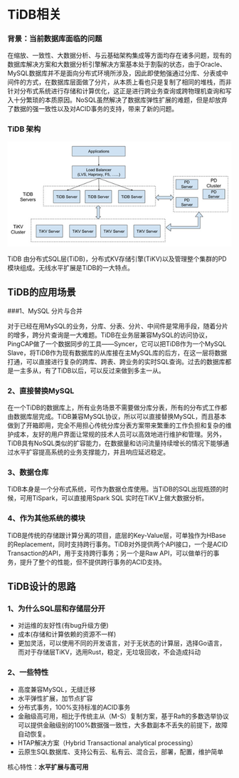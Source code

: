 # TiDB相关
### 背景：当前数据库面临的问题
在缩放、一致性、大数据分析、与云基础架构集成等方面均存在诸多问题，现有的数据库解决方案和大数据分析引擎解决方案基本处于割裂的状态，由于Oracle、MySQL数据库并不是面向分布式环境所涉及，因此即使勉强通过分库、分表或中间件的方式，在数据库层面做了分片，从本质上看也只是复制了相同的堆栈，而非针对分布式系统进行存储和计算优化，这正是进行跨业务查询或跨物理机查询和写入十分繁琐的本质原因。NoSQL虽然解决了数据库弹性扩展的难题，但是却放弃了数据的强一致性以及对ACID事务的支持，带来了新的问题。

### TiDB 架构

![15f15969c7cd187a99c2c2072db2ad93](../images/15f15969c7cd187a99c2c2072db2ad93.jpg)

TiDB 由分布式SQL层(TiDB)，分布式KV存储引擎(TiKV)以及管理整个集群的PD模块组成。无线水平扩展是TiDB的一大特点。

## TiDB的应用场景

###1、MySQL 分片与合并

对于已经在用MySQL的业务，分库、分表、分片、中间件是常用手段，随着分片的增多，跨分片查询是一大难题。TiDB在业务层兼容MySQL的访问协议，PingCAP做了一个数据同步的工具——Syncer，它可以把TiDB作为一个MySQL Slave，将TiDB作为现有数据库的从库接在主MySQL库的后方，在这一层将数据打通，可以直接进行复杂的跨库、跨表、跨业务的实时SQL查询。过去的数据库都是一主多从，有了TiDB以后，可以反过来做到多主一从。

### 2、直接替换MySQL

在一个TiDB的数据库上，所有业务场景不需要做分库分表，所有的分布式工作都由数据库层完成。TiDB兼容MySQL协议，所以可以直接替换MySQL，而且基本做到了开箱即用，完全不用担心传统分库分表方案带来繁重的工作负担和复杂的维护成本，友好的用户界面让常规的技术人员可以高效地进行维护和管理。另外，TiDB具有NoSQL类似的扩容能力，在数据量和访问流量持续增长的情况下能够通过水平扩容提高系统的业务支撑能力，并且响应延迟稳定。

### 3、数据仓库

TiDB本身是一个分布式系统，可作为数据仓库使用。当TiDB的SQL出现瓶颈的时候，可用TiSpark，可以直接用Spark SQL 实时在TiKV上做大数据分析。

###  4、作为其他系统的模块 

TiDB是传统的存储跟计算分离的项目，底层的Key-Value层，可单独作为HBase的Replacement，同时支持跨行事务。TiDB对外提供两个API接口，一个是ACID Transaction的API，用于支持跨行事务；另一个是Raw API，可以做单行的事务，提升了整个的性能，但不提供跨行事务的ACID支持。

## TiDB设计的思路

### 1、为什么SQL层和存储层分开

- 对运维的友好性(有bug升级方便)
- 成本(存储和计算依赖的资源不一样)
- 更加灵活，可以使用不同的开发语言，对于无状态的计算层，选择Go语言，而对于存储层TiKV，选用Rust，稳定，无垃圾回收，不会造成抖动

### 2、一些特性

- 高度兼容MySQL，无缝迁移 
- 水平弹性扩展，加节点扩容
- 分布式事务，100%支持标准的ACID事务
- 金融级高可用，相比于传统主从（M-S）复制方案，基于Raft的多数选举协议可以提供金融级别的100%数据强一致性，大多数副本不丢失的前提下，故障自动恢复。
- HTAP解决方案（Hybrid Transactional analytical processing）
- 云原生SQL数据库、支持公有云、私有云、混合云，部署，配置，维护简单

核心特性：**水平扩展与高可用**